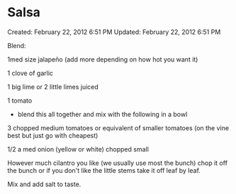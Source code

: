 # Salsa

Created: February 22, 2012 6:51 PM
Updated: February 22, 2012 6:51 PM

Blend:

1med size jalapeño (add more depending on how hot you want it)

1 clove of garlic

1 big lime or 2 little limes juiced

1 tomato

- blend this all together and mix with the following in a bowl

3 chopped medium tomatoes or equivalent of smaller tomatoes (on the vine best but just go with cheapest)

1/2 a med onion (yellow or white) chopped small

However much cilantro you like (we usually use most the bunch) chop it off the bunch or if you don't like the little stems take it off leaf by leaf.

Mix and add salt to taste.